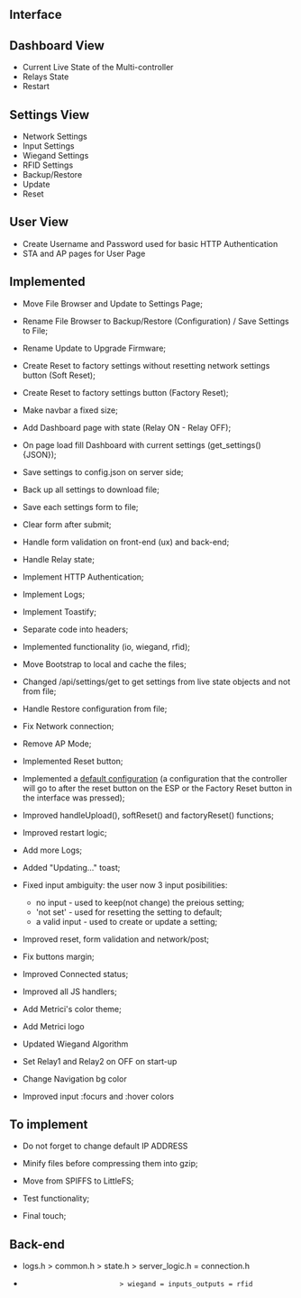 ## Interface

## Dashboard View

- Current Live State of the Multi-controller
- Relays State
- Restart

## Settings View

- Network Settings
- Input Settings
- Wiegand Settings
- RFID Settings
- Backup/Restore
- Update
- Reset

## User View

- Create Username and Password used for basic HTTP Authentication
- STA and AP pages for User Page

## Implemented

- Move File Browser and Update to Settings Page;
- Rename File Browser to Backup/Restore (Configuration) / Save Settings to File;
- Rename Update to Upgrade Firmware;
- Create Reset to factory settings without resetting network settings button (Soft Reset);
- Create Reset to factory settings button (Factory Reset);
- Make navbar a fixed size;
- Add Dashboard page with state (Relay ON - Relay OFF);
- On page load fill Dashboard with current settings (get_settings(){JSON});
- Save settings to config.json on server side;
- Back up all settings to download file;
- Save each settings form to file;
- Clear form after submit;
- Handle form validation on front-end (ux) and back-end;
- Handle Relay state;
- Implement HTTP Authentication;
- Implement Logs;
- Implement Toastify;
- Separate code into headers;
- Implemented functionality (io, wiegand, rfid);
- Move Bootstrap to local and cache the files;
- Changed /api/settings/get to get settings from live state objects and not from file;
- Handle Restore configuration from file;
- Fix Network connection;

- Remove AP Mode;
- Implemented Reset button;
- Implemented a [default configuration](/data/config.json) (a configuration that the controller will go to after the reset button on the ESP or the Factory Reset button in the interface was pressed);
- Improved handleUpload(), softReset() and factoryReset() functions;
- Improved restart logic;
- Add more Logs;
- Added "Updating..." toast;
- Fixed input ambiguity: the user now 3 input posibilities:
  - no input - used to keep(not change) the preious setting;
  - 'not set' - used for resetting the setting to default;
  - a valid input - used to create or update a setting;
- Improved reset, form validation and network/post;
- Fix buttons margin;
- Improved Connected status;
- Improved all JS handlers;
- Add Metrici's color theme;
- Add Metrici logo

- Updated Wiegand Algorithm
- Set Relay1 and Relay2 on OFF on start-up

- Change Navigation bg color
- Improved input :focurs and :hover colors

## To implement

- Do not forget to change default IP ADDRESS

- Minify files before compressing them into gzip;
- Move from SPIFFS to LittleFS;
- Test functionality;
- Final touch;

## Back-end

- logs.h > common.h > state.h > server_logic.h = connection.h
-                             > wiegand = inputs_outputs = rfid